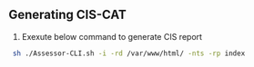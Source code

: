 ## Generating CIS-CAT 

1. Exexute below command to generate CIS report
```sh
 sh ./Assessor-CLI.sh -i -rd /var/www/html/ -nts -rp index
```
